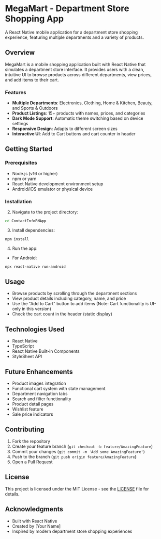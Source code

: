 
# MegaMart - Department Store Shopping App

A React Native mobile application for a department store shopping experience, featuring multiple departments and a variety of products.

## Overview

MegaMart is a mobile shopping application built with React Native that simulates a department store interface. It provides users with a clean, intuitive UI to browse products across different departments, view prices, and add items to their cart.

### Features
- **Multiple Departments**: Electronics, Clothing, Home & Kitchen, Beauty, and Sports & Outdoors
- **Product Listings**: 15+ products with names, prices, and categories
- **Dark Mode Support**: Automatic theme switching based on device settings
- **Responsive Design**: Adapts to different screen sizes
- **Interactive UI**: Add to Cart buttons and cart counter in header

## Getting Started

### Prerequisites
- Node.js (v16 or higher)
- npm or yarn
- React Native development environment setup
- Android/iOS emulator or physical device

### Installation

2. Navigate to the project directory:
```bash
cd ContactInfoRNApp
```

3. Install dependencies:
```bash
npm install
```

4. Run the app:
- For Android:
```bash
npx react-native run-android
```

## Usage

- Browse products by scrolling through the department sections
- View product details including category, name, and price
- Use the "Add to Cart" button to add items (Note: Cart functionality is UI-only in this version)
- Check the cart count in the header (static display)

## Technologies Used
- React Native
- TypeScript
- React Native Built-in Components
- StyleSheet API

## Future Enhancements
- Product images integration
- Functional cart system with state management
- Department navigation tabs
- Search and filter functionality
- Product detail pages
- Wishlist feature
- Sale price indicators

## Contributing

1. Fork the repository
2. Create your feature branch (`git checkout -b feature/AmazingFeature`)
3. Commit your changes (`git commit -m 'Add some AmazingFeature'`)
4. Push to the branch (`git push origin feature/AmazingFeature`)
5. Open a Pull Request

## License

This project is licensed under the MIT License - see the [LICENSE](LICENSE) file for details.

## Acknowledgments
- Built with React Native
- Created by [Your Name]
- Inspired by modern department store shopping experiences
